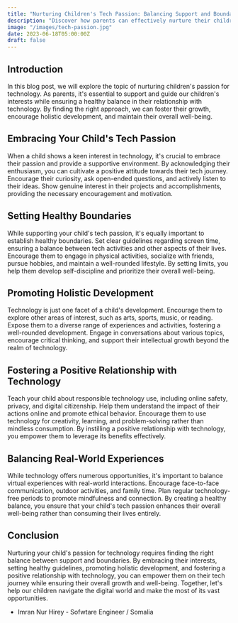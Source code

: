 ```yaml
---
title: "Nurturing Children's Tech Passion: Balancing Support and Boundaries"
description: "Discover how parents can effectively nurture their children's passion for technology while maintaining a healthy balance. Explore strategies for supporting their interests, setting boundaries, promoting holistic development, and fostering a positive relationship with technology. Empower your child's tech journey while ensuring their overall well-being and growth."
image: "/images/tech-passion.jpg"
date: 2023-06-18T05:00:00Z
draft: false
---
```


## Introduction
In this blog post, we will explore the topic of nurturing children's passion for technology. As parents, it's essential to support and guide our children's interests while ensuring a healthy balance in their relationship with technology. By finding the right approach, we can foster their growth, encourage holistic development, and maintain their overall well-being.

## Embracing Your Child's Tech Passion
When a child shows a keen interest in technology, it's crucial to embrace their passion and provide a supportive environment. By acknowledging their enthusiasm, you can cultivate a positive attitude towards their tech journey. Encourage their curiosity, ask open-ended questions, and actively listen to their ideas. Show genuine interest in their projects and accomplishments, providing the necessary encouragement and motivation.

## Setting Healthy Boundaries
While supporting your child's tech passion, it's equally important to establish healthy boundaries. Set clear guidelines regarding screen time, ensuring a balance between tech activities and other aspects of their lives. Encourage them to engage in physical activities, socialize with friends, pursue hobbies, and maintain a well-rounded lifestyle. By setting limits, you help them develop self-discipline and prioritize their overall well-being.

## Promoting Holistic Development
Technology is just one facet of a child's development. Encourage them to explore other areas of interest, such as arts, sports, music, or reading. Expose them to a diverse range of experiences and activities, fostering a well-rounded development. Engage in conversations about various topics, encourage critical thinking, and support their intellectual growth beyond the realm of technology.

## Fostering a Positive Relationship with Technology
Teach your child about responsible technology use, including online safety, privacy, and digital citizenship. Help them understand the impact of their actions online and promote ethical behavior. Encourage them to use technology for creativity, learning, and problem-solving rather than mindless consumption. By instilling a positive relationship with technology, you empower them to leverage its benefits effectively.

## Balancing Real-World Experiences
While technology offers numerous opportunities, it's important to balance virtual experiences with real-world interactions. Encourage face-to-face communication, outdoor activities, and family time. Plan regular technology-free periods to promote mindfulness and connection. By creating a healthy balance, you ensure that your child's tech passion enhances their overall well-being rather than consuming their lives entirely.

## Conclusion
Nurturing your child's passion for technology requires finding the right balance between support and boundaries. By embracing their interests, setting healthy guidelines, promoting holistic development, and fostering a positive relationship with technology, you can empower them on their tech journey while ensuring their overall growth and well-being. Together, let's help our children navigate the digital world and make the most of its vast opportunities.

- Imran Nur Hirey - Sofwtare Engineer / Somalia 
